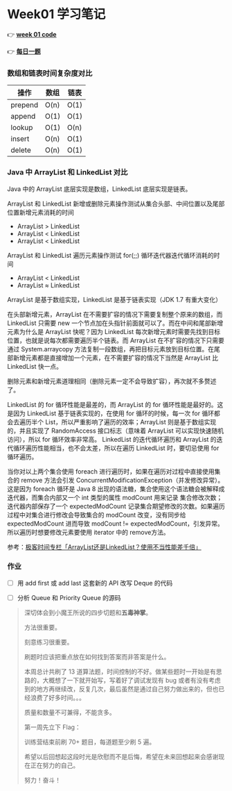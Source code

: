 # Week01 学习笔记

👉 [**week 01 code**](./week01code)

👉 [**每日一题**](./week01code/daily)



### 数组和链表时间复杂度对比

| 操作    | 数组 | 链表 |
| ------- | ---- | ---- |
| prepend | O(n) | O(1) |
| append  | O(1) | O(1) |
| lookup  | O(1) | O(n) |
| insert  | O(n) | O(1) |
| delete  | O(n) | O(1) |



### Java 中 ArrayList 和 LinkedList 对比

Java 中的 ArrayList 底层实现是数组，LinkedList 底层实现是链表。

ArrayList 和 LinkedList 新增或删除元素操作测试从集合头部、中间位置以及尾部位置新增元素消耗的时间

* ArrayList > LinkedList
* ArrayList < LinkedList
* ArrayList < LinkedList

ArrayList 和 LinkedList 遍历元素操作测试 for(;;) 循环迭代器迭代循环消耗的时间

* ArrayList < LinkedList
* ArrayList ≈ LinkedList

ArrayList 是基于数组实现，LinkedList 是基于链表实现（JDK 1.7 有重大变化）

在头部新增元素，ArrayList 在不需要扩容的情况下需要复制整个原来的数组，而 LinkedList 只需要 new 一个节点加在头指针前面就可以了。而在中间和尾部新增元素为什么是 ArrayList 快呢？因为 LinkedList 每次新增元素时需要先找到目标位置，也就是说每次都需要遍历半个链表。而 ArrayList 在不扩容的情况下只需要通过 System.arraycopy 方法复制一段数组，再把目标元素放到目标位置。在尾部新增元素都是直接增加一个元素，在不需要扩容的情况下当然是 ArrayList 比 LinkedList 快一点。

 删除元素和新增元素道理相同（删除元素一定不会导致扩容），再次就不多赘述了。 

LinkedList 的 for 循环性能是最差的，而 ArrayList 的 for 循环性能是最好的。这是因为 LinkedList 基于链表实现的，在使用 for 循环的时候，每一次 for 循环都会去遍历半个 List，所以严重影响了遍历的效率；ArrayList 则是基于数组实现的，并且实现了 RandomAccess 接口标志（意味着 ArrayList 可以实现快速随机访问），所以 for 循环效率非常高。 LinkedList 的迭代循环遍历和 ArrayList 的迭代循环遍历性能相当，也不会太差，所以在遍历 LinkedList 时，要切忌使用 for 循环遍历。 

当你对以上两个集合使用 foreach 进行遍历时，如果在遍历对过程中直接使用集合的 remove 方法会引发 ConcurrentModificationException（并发修改异常）。 这是因为 foreach 循环是 Java 8 出现的语法糖，集合使用这个语法糖会被解释成迭代器，而集合内部又一个 int 类型的属性 modCount 用来记录 集合修改次数；迭代器内部保存了一个 expectedModCount 记录集合期望修改的次数。如果遍历过程中对集合进行修改会导致集合的 modCount 改变，没有同步给 expectedModCount 进而导致 modCount != expectedModCount，引发异常。  所以遍历时想要修改元素要使用 iterator 中的 remove方法。

参考：[极客时间专栏「ArrayList还是LinkedList？使用不当性能差千倍」](https://time.geekbang.org/column/article/98145)



### 作业

- [ ] 用 add first 或 add last 这套新的 API 改写 Deque 的代码

- [ ] 分析 Queue 和 Priority Queue 的源码





> 深切体会到小魔王所说的四步切题和**五毒神掌**。
>
> 方法很重要。
>
> 刻意练习很重要。
>
> 刷题时应该把重点放在如何找到答案而非答案是什么。
>
> 本周总计共刷了 13 道算法题，时间控制的不好。做某些题时一开始是有思路的，大概想了一下就开始写，写着好了调试发现有 bug 或者有没有考虑到的地方再继续改，反复几次，最后虽然是通过自己努力做出来的，但也已经浪费了好多时间。。。
>
> 质量和数量不可兼得，不能贪多。
>
> 
>
> 第一周先立下 Flag：
>
> 训练营结束前刷 70+ 题目，每道题至少刷 5 遍。
>
> 希望以后回想起这段时光是欣慰而不是后悔，希望在未来回想起来会感谢现在正在努力的自己。
>
> 努力！奋斗！

